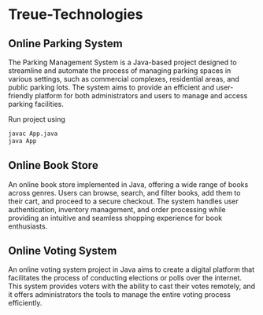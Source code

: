 # Treue-Technologies

## Online Parking System
The Parking Management System is a Java-based project designed to streamline and automate the process of managing parking spaces in various settings, such as commercial complexes, residential areas, and public parking lots. The system aims to provide an efficient and user-friendly platform for both administrators and users to manage and access parking facilities.

Run project using 

```bash
javac App.java
java App
```


## Online Book Store
An online book store implemented in Java, offering a wide range of books across genres. Users can browse, search, and filter books, add them to their cart, and proceed to a secure checkout. The system handles user authentication, inventory management, and order processing while providing an intuitive and seamless shopping experience for book enthusiasts.

## Online Voting System
An online voting system project in Java aims to create a digital platform that facilitates the process of conducting elections or polls over the internet. This system provides voters with the ability to cast their votes remotely, and it offers administrators the tools to manage the entire voting process efficiently.
